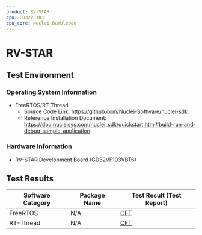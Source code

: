 ```yaml
---
product: RV-STAR
cpu: GD32VF103
cpu_core: Nuclei Bumblebee
---
```


# RV-STAR

## Test Environment

### Operating System Information

- FreeRTOS/RT-Thread
    - Source Code Link: https://github.com/Nuclei-Software/nuclei-sdk
    - Reference Installation Document: https://doc.nucleisys.com/nuclei_sdk/quickstart.html#build-run-and-debug-sample-application

### Hardware Information

- RV-STAR Development Board (GD32VF103VBT6)

## Test Results

| Software Category | Package Name | Test Result (Test Report) |
|-------------------|--------------|---------------------------|
| FreeRTOS          | N/A          | [CFT][FreeRTOS]           |
| RT-Thread         | N/A          | [CFT][RT-Thread]          |

[FreeRTOS]: ./FreeRTOS/README.md
[RT-Thread]: ./RT-Thread/README.md
